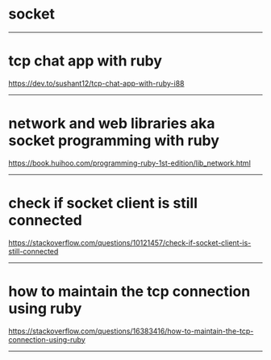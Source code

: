 # socket

---

# tcp chat app with ruby

https://dev.to/sushant12/tcp-chat-app-with-ruby-i88

---

# network and web libraries aka socket programming with ruby

https://book.huihoo.com/programming-ruby-1st-edition/lib_network.html

---

# check if socket client is still connected

https://stackoverflow.com/questions/10121457/check-if-socket-client-is-still-connected

---

# how to maintain the tcp connection using ruby

https://stackoverflow.com/questions/16383416/how-to-maintain-the-tcp-connection-using-ruby

---

